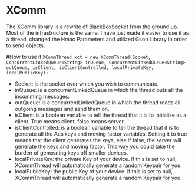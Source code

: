 # XComm
The XComm library is a rewrite of BlackBoxSocket from the ground up. Most of the infrastructure is the same. I have just made it easier to use it as a thread, changed the Hmac Parameters and utilized Gson Library in order to send objects.

#How to use it
`XCommThread xct = new XCommThread(Socket, ConcurrentLinkedQueue<String> inQueue, ConcurrentLinkedQueue<String> outQueue, isClient, isClientControlled, localPrivateKey, localPublicKey);`

- Socket: is the socket over which you wish to communicate.
- inQueue: is a concurrentLinkedQueue in which the thread puts all the incomming messages.
- outQueue: is a concurrentLinkedQueue in which the thread reads all outgoing messages and send them on.
- isClient: is a boolean variable to tell the thread that it is to initialize as a client. True means client, false means server.
- isClientControlled: is a boolean variable to tell the thread that it is to generate all the Aes keys and moving factor variables. Setting it to true means that the client generates the keys, else if false, the server will generate the keys and moving factor. This way you could take the burden of generating keys off smaller devices.
- localPrivateKey: the private Key of your device. if this is set to null, XCommThread will automatically generate a random Keypair for you.
- localPublicKey: the public Key of your device. if this is set to null, XCommThread will automatically generate a random Keypair for you.
